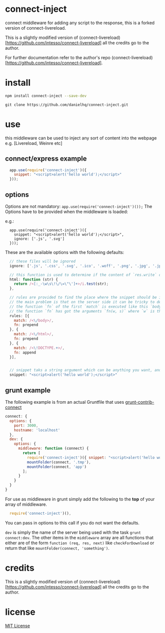 connect-inject
==================
connect middleware for adding any script to the response, this is a forked version of connect-livereload.

This is a slightly modified version of (connect-livereload)[https://github.com/intesso/connect-livereload] all the credits go to  the author.

For further documentation refer to the author's repo (connect-livereload)[https://github.com/intesso/connect-livereload].

install
=======
```bash
npm install connect-inject --save-dev
```
```git
git clone https://github.com/danielhq/connect-inject.git
```
use
===

this middleware can be used to inject any sort of content into the webpage e.g. [Livereload, Weinre etc]

## connect/express example
```javascript
  app.use(require('connect-inject')({
    snippet: "<script>alert('hello world');</script>"
  }));
```


## options
Options are not mandatory: `app.use(require('connect-inject')());`
The Options have to be provided when the middleware is loaded:

e.g.:
```
  app.use(require('connect-inject')({
    snippet: "<script>alert('hello world');</script>",
    ignore: ['.js', '.svg']
  }));

```

These are the available options with the following defaults:

```javascript
  // these files will be ignored
  ignore: ['.js', '.css', '.svg', '.ico', '.woff', '.png', '.jpg', '.jpeg'],

  // this function is used to determine if the content of `res.write` or `res.end` is html.
  html: function (str) {
    return /<[:_-\w\s\!\/\=\"\']+>/i.test(str);
  },

  // rules are provided to find the place where the snippet should be inserted.
  // the main problem is that on the server side it can be tricky to determine if a string will be valid html on the client.
  // the function `fn` of the first `match` is executed like this `body.replace(rule.match, rule.fn);`
  // the function `fn` has got the arguments `fn(w, s)` where `w` is the matches string and `s` is the snippet.
  rules: [{
    match: /<\/body>/,
    fn: prepend
  }, {
    match: /<\/html>/,
    fn: prepend
  }, {
    match: /<\!DOCTYPE.+>/,
    fn: append
  }],


  // snippet taks a string argument which can be anything you want, and will be appended (by default) before </body> tag
  snippet: "<script>alert('hello world');</script>"
```


## grunt example

The following example is from an actual Gruntfile that uses [grunt-contrib-connect](https://github.com/gruntjs/grunt-contrib-connect)

```javascript
connect: {
  options: {
    port: 3000,
    hostname: 'localhost'
  },
  dev: {
    options: {
      middleware: function (connect) {
        return [
          require('connect-inject')({ snippet: "<script>alert('hello world');</script>"}),
          mountFolder(connect, '.tmp'),
          mountFolder(connect, 'app')
        ];
      }
    }
  }
}
```
For use as middleware in grunt simply add the following to the **top** of your array of middleware.

```javascript
  require('connect-inject')(),
```
You can pass in options to this call if you do not want the defaults.

`dev` is simply the name of the server being used with the task `grunt connect:dev`. The other items in the `middleware` array are all functions that either are of the form `function (req, res, next)` like `checkForDownload` or return that like `mountFolder(connect, 'something')`.


credits
=======
This is a slightly modified version of (connect-livereload)[https://github.com/intesso/connect-livereload] all the credits go to the author.


license
=======
[MIT License](https://github.com/intesso/connect-livereload/blob/master/LICENSE)
